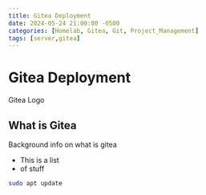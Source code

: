 ```yaml
---
title: Gitea Deployment
date: 2024-05-24 21:00:00 -0500
categories: [Homelab, Gitea, Git, Project_Management]
tags: [server,gitea]
---
```


# Gitea Deployment
Gitea Logo

## What is Gitea
Background info on what is gitea



* This is a list
* of stuff


```bash
sudo apt update
```